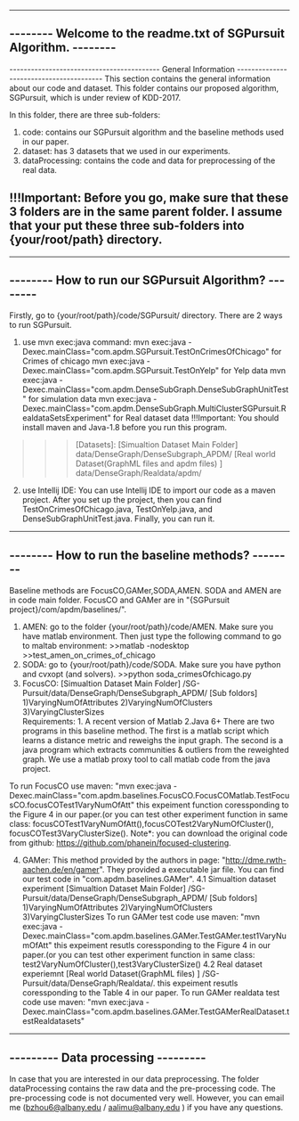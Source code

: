 -------------------------------------------------------------------------------------------------------
--------                  Welcome to the readme.txt of SGPursuit Algorithm.                    --------
-------------------------------------------------------------------------------------------------------


------------------------------------------ General Information ----------------------------------------
This section contains the general information about our code and dataset. 
This folder contains our proposed algorithm, SGPursuit, which is under review of KDD-2017. 

In this folder, there are  three sub-folders:
1. code: contains our SGPursuit algorithm and the baseline methods used in our paper.
2. dataset: has 3 datasets that we used in our experiments.
3. dataProcessing: contains the code and data for preprocessing of the real data.

!!!Important: Before you go, make sure that these 3 folders are in the same parent folder.
I assume that your put these three sub-folders into {your/root/path} directory.
-------------------------------------------------------------------------------------------------------


-------------------------------------------------------------------------------------------------------
--------                        How to run our SGPursuit Algorithm?                            --------
-------------------------------------------------------------------------------------------------------
Firstly, go to {your/root/path}/code/SGPursuit/ directory. There are 2 ways to run SGPursuit. 

1. use mvn exec:java command:
mvn exec:java -Dexec.mainClass="com.apdm.SGPursuit.TestOnCrimesOfChicago"  for Crimes of chicago
mvn exec:java -Dexec.mainClass="com.apdm.SGPursuit.TestOnYelp"  		for Yelp data
mvn exec:java -Dexec.mainClass="com.apdm.DenseSubGraph.DenseSubGraphUnitTest" for simulation data
mvn exec:java -Dexec.mainClass="com.apdm.DenseSubGraph.MultiClusterSGPursuit.RealdataSetsExperiment" for Real dataset data
!!!Important: You should install maven and Java-1.8 before you run this program.
>>>[Datasets]: 
[Simualtion Dataset Main Folder] data/DenseGraph/DenseSubgraph_APDM/
[Real world Dataset(GraphML files and apdm files) ] data/DenseGraph/Realdata/apdm/

2. use Intellij IDE:
You can use Intellij IDE to import our code as a maven project. 
After you set up the project, then you can find TestOnCrimesOfChicago.java, TestOnYelp.java, and
DenseSubGraphUnitTest.java. Finally, you can run it.


-------------------------------------------------------------------------------------------------------
--------                         How to run the baseline methods?                              --------
-------------------------------------------------------------------------------------------------------
Baseline methods are FocusCO,GAMer,SODA,AMEN. 
SODA and AMEN are in code main folder.
FocusCO and GAMer are in "{SGPursuit project}/com/apdm/baselines/".

1. AMEN: go to the folder {your/root/path}/code/AMEN. Make sure you have matlab environment.
Then just type the following command to go to maltab environment:
                >>matlab -nodesktop
                >>test_amen_on_crimes_of_chicago
2. SODA: go to {your/root/path}/code/SODA. Make sure you have python and cvxopt (and solvers).
                >>python soda_crimesOfchicago.py
3. FocusCO:
[Simualtion Dataset Main Folder] /SG-Pursuit/data/DenseGraph/DenseSubgraph_APDM/ 
[Sub foldors] 1)VaryingNumOfAttributes 2)VaryingNumOfClusters 3)VaryingClusterSizes  
Requirements: 1. A recent version of Matlab
	          2.Java 6+
There are two programs in this baseline method. The first is a matlab script which learns a distance 
metric and reweighs the input graph. The second is a java program which extracts communities & outliers 
from the reweighted graph. We use a matlab proxy tool to call matlab code from the java project. 

To run FocusCO use maven:
"mvn exec:java -Dexec.mainClass="com.apdm.baselines.FocusCO.FocusCOMatlab.TestFocusCO.focusCOTest1VaryNumOfAtt"
this expeiment function coressponding to the Figure 4 in our paper.(or you can test other experiment 
function in same class: focusCOTest1VaryNumOfAtt(),focusCOTest2VaryNumOfCluster(),
focusCOTest3VaryClusterSize(). Note*: you can download the original code from github: 
https://github.com/phanein/focused-clustering. 

4. GAMer:
This method provided by the authors in page: "http://dme.rwth-aachen.de/en/gamer". 
They provided a executable jar file. You can find our test code in 
"com.apdm.baselines.GAMer". 
4.1 Simualtion dataset experiment
[Simualtion Dataset Main Folder] /SG-Pursuit/data/DenseGraph/DenseSubgraph_APDM/ 
[Sub foldors] 1)VaryingNumOfAttributes 2)VaryingNumOfClusters 3)VaryingClusterSizes 
To run GAMer test code use maven:
"mvn exec:java -Dexec.mainClass="com.apdm.baselines.GAMer.TestGAMer.test1VaryNumOfAtt" 
this expeiment resutls coressponding to the Figure 4 in our paper.(or you can test other experiment 
function in same class: test2VaryNumOfCluster(),test3VaryClusterSize() 
4.2 Real dataset experiemnt
[Real world Dataset(GraphML files) ] /SG-Pursuit/data/DenseGraph/Realdata/. 
this expeiment resutls coressponding to the Table 4 in our paper.
To run GAMer realdata test code use maven:
"mvn exec:java -Dexec.mainClass="com.apdm.baselines.GAMer.TestGAMerRealDataset.testRealdatasets" 
-------------------------------------------------------------------------------------------------------
---------                               Data processing                                       ---------
-------------------------------------------------------------------------------------------------------
In case that you are interested in our data preprocessing. The folder dataProcessing contains the 
raw data and the pre-processing code. The pre-processing code is not documented very well. However,
you can email me (bzhou6@albany.edu / aalimu@albany.edu ) if you have any questions.
